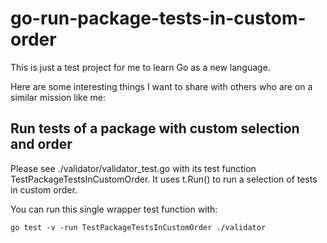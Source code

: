 # go-run-package-tests-in-custom-order

This is just a test project for me to learn Go as a new language. 

Here are some interesting things I want to share with others who are on a similar mission like me:

## Run tests of a package with custom selection and order

Please see  ./validator/validator_test.go with its test function TestPackageTestsInCustomOrder. It uses t.Run() to run a selection of tests in custom order.

You can run this single wrapper test function with:

    go test -v -run TestPackageTestsInCustomOrder ./validator
